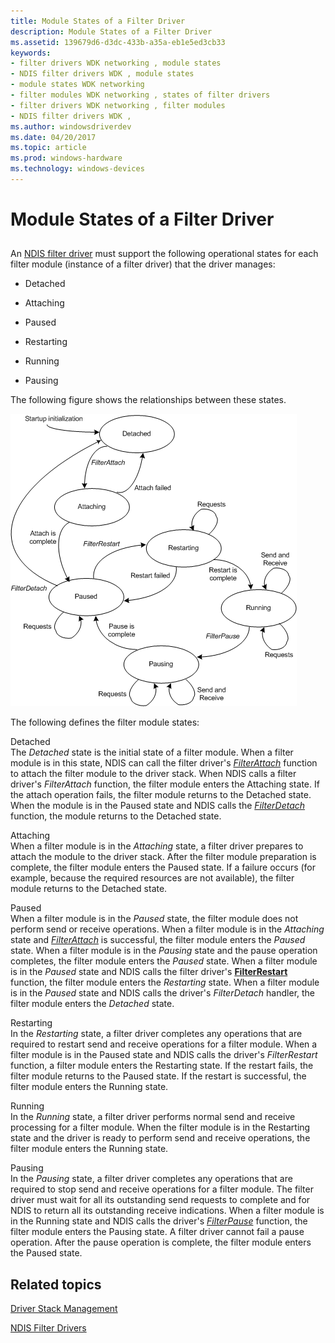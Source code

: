 ```yaml
---
title: Module States of a Filter Driver
description: Module States of a Filter Driver
ms.assetid: 139679d6-d3dc-433b-a35a-eb1e5ed3cb33
keywords:
- filter drivers WDK networking , module states
- NDIS filter drivers WDK , module states
- module states WDK networking
- filter modules WDK networking , states of filter drivers
- filter drivers WDK networking , filter modules
- NDIS filter drivers WDK ,
ms.author: windowsdriverdev
ms.date: 04/20/2017
ms.topic: article
ms.prod: windows-hardware
ms.technology: windows-devices
---
```


# Module States of a Filter Driver


## <a href="" id="ddk-module-states-of-a-filter-driver-ng"></a>


An [NDIS filter driver](ndis-filter-drivers.md) must support the following operational states for each filter module (instance of a filter driver) that the driver manages:

-   Detached

-   Attaching

-   Paused

-   Restarting

-   Running

-   Pausing

The following figure shows the relationships between these states.

![diagram illustrating filter module states](images/filterstate.png)

The following defines the filter module states:

<a href="" id="detached"></a>Detached  
The *Detached* state is the initial state of a filter module. When a filter module is in this state, NDIS can call the filter driver's [*FilterAttach*](https://msdn.microsoft.com/library/windows/hardware/ff549905) function to attach the filter module to the driver stack. When NDIS calls a filter driver's *FilterAttach* function, the filter module enters the Attaching state. If the attach operation fails, the filter module returns to the Detached state. When the module is in the Paused state and NDIS calls the [*FilterDetach*](https://msdn.microsoft.com/library/windows/hardware/ff549918) function, the module returns to the Detached state.

<a href="" id="attaching"></a>Attaching  
When a filter module is in the *Attaching* state, a filter driver prepares to attach the module to the driver stack. After the filter module preparation is complete, the filter module enters the Paused state. If a failure occurs (for example, because the required resources are not available), the filter module returns to the Detached state.

<a href="" id="paused"></a>Paused  
When a filter module is in the *Paused* state, the filter module does not perform send or receive operations. When a filter module is in the *Attaching* state and [*FilterAttach*](https://msdn.microsoft.com/library/windows/hardware/ff549905) is successful, the filter module enters the *Paused* state. When a filter module is in the *Pausing* state and the pause operation completes, the filter module enters the *Paused* state. When a filter module is in the *Paused* state and NDIS calls the filter driver's [**FilterRestart**](https://msdn.microsoft.com/library/windows/hardware/ff549962) function, the filter module enters the *Restarting* state. When a filter module is in the *Paused* state and NDIS calls the driver's *FilterDetach* handler, the filter module enters the *Detached* state.

<a href="" id="restarting"></a>Restarting  
In the *Restarting* state, a filter driver completes any operations that are required to restart send and receive operations for a filter module. When a filter module is in the Paused state and NDIS calls the driver's *FilterRestart* function, a filter module enters the Restarting state. If the restart fails, the filter module returns to the Paused state. If the restart is successful, the filter module enters the Running state.

<a href="" id="running"></a>Running  
In the *Running* state, a filter driver performs normal send and receive processing for a filter module. When the filter module is in the Restarting state and the driver is ready to perform send and receive operations, the filter module enters the Running state.

<a href="" id="pausing"></a>Pausing  
In the *Pausing* state, a filter driver completes any operations that are required to stop send and receive operations for a filter module. The filter driver must wait for all its outstanding send requests to complete and for NDIS to return all its outstanding receive indications. When a filter module is in the Running state and NDIS calls the driver's [*FilterPause*](https://msdn.microsoft.com/library/windows/hardware/ff549957) function, the filter module enters the Pausing state. A filter driver cannot fail a pause operation. After the pause operation is complete, the filter module enters the Paused state.

## Related topics


[Driver Stack Management](driver-stack-management.md)

[NDIS Filter Drivers](ndis-filter-drivers.md)

 

 







